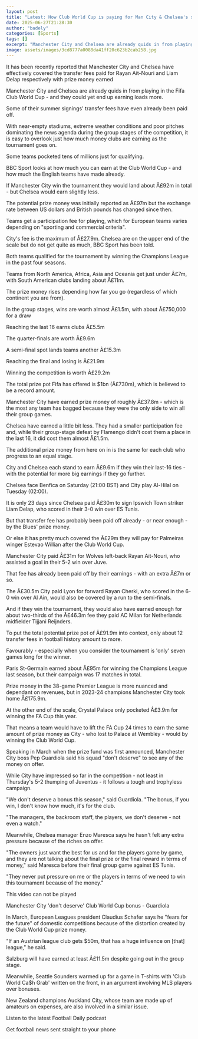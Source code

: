 ```yaml
---
layout: post
title: "Latest: How Club World Cup is paying for Man City & Chelsea's summer signings"
date: 2025-06-27T21:28:30
author: "badely"
categories: [Sports]
tags: []
excerpt: "Manchester City and Chelsea are already quids in from playing in the Fifa Club World Cup - and could end up earning loads more."
image: assets/images/3cd8777a0088da41ff20c623b2cab258.jpg
---
```


It has been recently reported that Manchester City and Chelsea have effectively covered the transfer fees paid for Rayan Ait-Nouri and Liam Delap respectively with prize money earned

Manchester City and Chelsea are already quids in from playing in the Fifa Club World Cup - and they could yet end up earning loads more.

Some of their summer signings' transfer fees have even already been paid off.

With near-empty stadiums, extreme weather conditions and poor pitches dominating the news agenda during the group stages of the competition, it is easy to overlook just how much money clubs are earning as the tournament goes on.

Some teams pocketed tens of millions just for qualifying.

BBC Sport looks at how much you can earn at the Club World Cup - and how much the English teams have made already.

If Manchester City win the tournament they would land about Â£92m in total - but Chelsea would earn slightly less.

The potential prize money was initially reported as Â£97m but the exchange rate between US dollars and British pounds has changed since then.

Teams get a participation fee for playing, which for European teams varies depending on "sporting and commercial criteria".

City's fee is the maximum of Â£27.9m. Chelsea are on the upper end of the scale but do not get quite as much, BBC Sport has been told.

Both teams qualified for the tournament by winning the Champions League in the past four seasons.

Teams from North America, Africa, Asia and Oceania get just under Â£7m, with South American clubs landing about Â£11m.

The prize money rises depending how far you go (regardless of which continent you are from).

In the group stages, wins are worth almost Â£1.5m, with about Â£750,000 for a draw

Reaching the last 16 earns clubs Â£5.5m

The quarter-finals are worth Â£9.6m

A semi-final spot lands teams another Â£15.3m

Reaching the final and losing is Â£21.9m

Winning the competition is worth Â£29.2m

The total prize pot Fifa has offered is $1bn (Â£730m), which is believed to be a record amount.

Manchester City have earned prize money of roughly Â£37.8m - which is the most any team has bagged because they were the only side to win all their group games.

Chelsea have earned a little bit less. They had a smaller participation fee and, while their group-stage defeat by Flamengo didn't cost them a place in the last 16, it did cost them almost Â£1.5m.

The additional prize money from here on in is the same for each club who progress to an equal stage.

City and Chelsea each stand to earn Â£9.6m if they win their last-16 ties - with the potential for more big earnings if they go further.

Chelsea face Benfica on Saturday (21:00 BST) and City play Al-Hilal on Tuesday (02:00).

It is only 23 days since Chelsea paid Â£30m to sign Ipswich Town striker Liam Delap, who scored in their 3-0 win over ES Tunis.

But that transfer fee has probably been paid off already - or near enough - by the Blues' prize money. 

Or else it has pretty much covered the Â£29m they will pay for Palmeiras winger Estevao Willian after the Club World Cup.

Manchester City paid Â£31m for Wolves left-back Rayan Ait-Nouri, who assisted a goal in their 5-2 win over Juve.

That fee has already been paid off by their earnings - with an extra Â£7m or so. 

The Â£30.5m City paid Lyon for forward Rayan Cherki, who scored in the 6-0 win over Al Ain, would also be covered by a run to the semi-finals.

And if they win the tournament, they would also have earned enough for about two-thirds of the Â£46.3m fee they paid AC Milan for Netherlands midfielder Tijjani Reijnders.

To put the total potential prize pot of Â£91.9m into context, only about 12 transfer fees in football history amount to more.

Favourably - especially when you consider the tournament is 'only' seven games long for the winner.

Paris St-Germain earned about Â£95m for winning the Champions League last season, but their campaign was 17 matches in total.

Prize money in the 38-game Premier League is more nuanced and dependant on revenues, but in 2023-24 champions Manchester City took home Â£175.9m.

At the other end of the scale, Crystal Palace only pocketed Â£3.9m for winning the FA Cup this year.

That means a team would have to lift the FA Cup 24 times to earn the same amount of prize money as City - who lost to Palace at Wembley - would by winning the Club World Cup.

Speaking in March when the prize fund was first announced, Manchester City boss Pep Guardiola said his squad "don't deserve" to see any of the money on offer.

While City have impressed so far in the competition - not least in Thursday's 5-2 thumping of Juventus - it follows a tough and trophyless campaign.

"We don't deserve a bonus this season," said Guardiola. "The bonus, if you win, I don't know how much, it's for the club.

"The managers, the backroom staff, the players, we don't deserve - not even a watch."

Meanwhile, Chelsea manager Enzo Maresca says he hasn't felt any extra pressure because of the riches on offer.

"The owners just want the best for us and for the players game by game, and they are not talking about the final prize or the final reward in terms of money," said Maresca before their final group game against ES Tunis.

"They never put pressure on me or the players in terms of we need to win this tournament because of the money."

This video can not be played

Manchester City 'don't deserve' Club World Cup bonus - Guardiola

In March, European Leagues president Claudius Schafer says he "fears for the future" of domestic competitions because of the distortion created by the Club World Cup prize money.

"If an Austrian league club gets $50m, that has a huge influence on [that] league," he said.

Salzburg will have earned at least Â£11.5m despite going out in the group stage.

Meanwhile, Seattle Sounders warmed up for a game in T-shirts with 'Club World Ca$h Grab' written on the front, in an argument involving MLS players over bonuses.

New Zealand champions Auckland City, whose team are made up of amateurs on expenses, are also involved in a similar issue.

Listen to the latest Football Daily podcast

Get football news sent straight to your phone

